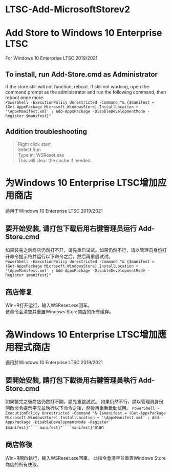 # LTSC-Add-MicrosoftStorev2
# Add Store to Windows 10 Enterprise LTSC  
For Windows 10 Enterprise LTSC 2019/2021   
## To install, run Add-Store.cmd as Administrator   
If the store still will not function, reboot. If still not working, open the command prompt as the administrator and run the following command, then reboot once more.  
```PowerShell -ExecutionPolicy Unrestricted -Command "& {$manifest = (Get-AppxPackage Microsoft.WindowsStore).InstallLocation + '\AppxManifest.xml' ; Add-AppxPackage -DisableDevelopmentMode -Register $manifest}"```    
## Addition troubleshooting    
>Right click start  
Select Run  
Type in: WSReset.exe  
This will clear the cache if needed.  
  
# 为Windows 10 Enterprise LTSC增加应用商店  
适用于Windows 10 Enterprise LTSC 2019/2021    
## 要开始安装, 请打包下载后用右键管理员运行 Add-Store.cmd      
如果装完之后商店仍然打不开，请先重启试试。如果仍然不行，请以管理员身份打开命令提示符并运行以下命令之后，然后再重启试试。  
```PowerShell -ExecutionPolicy Unrestricted -Command "& {$manifest = (Get-AppxPackage Microsoft.WindowsStore).InstallLocation + '\AppxManifest.xml' ; Add-AppxPackage -DisableDevelopmentMode -Register $manifest}"```    
## 商店修复    
Win+R打开运行，输入WSReset.exe回车。    
该命令会清空并重置Windows Store商店的所有缓存。    

# 為Windows 10 Enterprise LTSC增加應用程式商店
適用於Windows 10 Enterprise LTSC 2019/2021
## 要開始安裝, 請打包下載後用右鍵管理員執行 Add-Store.cmd
如果裝完之後商店仍然打不開，請先重啟試試。 如果仍然不行，請以管理員身份開啟命令提示字元並執行以下命令之後，然後再重新啟動試用。
```PowerShell -ExecutionPolicy Unrestricted -Command "& {$manifest = (Get-AppxPackage Microsoft.WindowsStore).InstallLocation + '\AppxManifest.xml' ; Add-AppxPackage -DisableDevelopmentMode -Register $manifest}"````manifest}"````manifest}"```man
## 商店修復
Win+R開啟執行，輸入WSReset.exe回車。
此指令會清空並重置Windows Store商店的所有快取。
